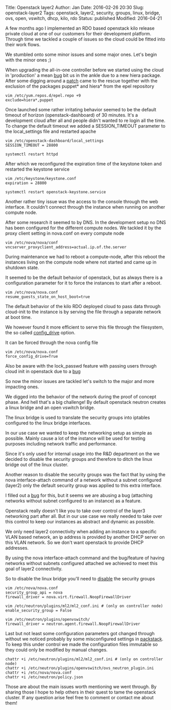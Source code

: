 Title:       Openstack layer2
Author:      Jan
Date: 	     2016-02-26 20:30
Slug:	     openstack-layer2
Tags: 	     openstack, layer2, security, groups, linux, bridge, ovs, open, vswitch, dhcp, kilo, rdo
Status:	     published
Modified:    2016-04-21

A few months ago I implemented an RDO based openstack kilo release private cloud at one of our customers for their development platform. Through time we tackled a couple of issues so the cloud could be fitted into their work flows.

We stumbled onto some minor issues and some major ones. Let's begin with the minor ones ;)

When upgrading the all-in-one controller before we started using the cloud in 'production' a mean [bug](https://bugzilla.redhat.com/show_bug.cgi?id=1284978) bit us in the ankle due to a new hiera package. After some digging around a [patch](https://review.openstack.org/#/c/249301/3/packstack/modules/ospluginutils.py) came to the rescue together with the exclusion of the packages puppet* and hiera* from the epel repository

```
vim /etc/yum.repos.d/epel.repo +9
exclude=hiera*,puppet
```

Once launched some rather irritating behavior seemed to be the default timeout of horizon (openstack-dashboard) of 30 minutes. It's a development cloud after all and people didn't wanted to re login all the time. To change the default timeout we added a SESSION_TIMEOUT parameter to the local_settings file and restarted apache

```
vim /etc/openstack-dashboard/local_settings
SESSION_TIMEOUT = 28800

systemctl restart httpd
```

After which we reconfigured the expiration time of the keystone token and restarted the keystone service

```
vim /etc/keystone/keystone.conf
expiration = 28800

systemctl restart openstack-keystone.service
```

Another rather tiny issue was the access to the console through the web interface. It couldn't connect through the instance when running on another compute node.

After some research it seemed to by DNS. In the development setup no DNS has been configured for the different compute nodes. We tackled it by the proxy client setting in nova.conf on every compute node

```
vim /etc/nova/nova/conf
vncserver_proxyclient_address=actual.ip.of.the.server
```

During maintenance we had to reboot a compute-node, after this reboot the instances living on the compute node where not started and came up in shutdown state.

It seemed to be the default behavior of openstack, but as always there is a configuration parameter for it to force the instances to start after a reboot.

```
vim /etc/nova/nova.conf
resume_guests_state_on_host_boot=true
```

The default behavior of the kilo RDO deployed cloud to pass data through cloud-init to the instance is by serving the file through a separate network at boot time.

We however found it more efficient to serve this file through the filesystem, the so called [config_drive](http://docs.openstack.org/user-guide/cli_config_drive.html) option.

It can be forced through the nova config file

```
vim /etc/nova/nova.conf
force_config_drive=True
```

Also be aware with the lock_passwd feature with passing users through cloud init in openstack due to a [bug](https://bugs.launchpad.net/cloud-init/+bug/1521554)

So now the minor issues are tackled let's switch to the major and more impacting ones.

We digged into the behavior of the network during the proof of concept phase. And hell that's a big challenge! By default openstack neutron creates a linux bridge and an open vswitch bridge.

The linux bridge is used to translate the security groups into iptables configured to the linux bridge interfaces.

In our use case we wanted to keep the networking setup as simple as possible. Mainly cause a lot of the instance will be used for testing purposes including network traffic and performance.

Since it's only used for internal usage into the R&D department on the we decided to disable the security groups and therefore to ditch the linux bridge out of the linux cluster.

Another reason to disable the security groups was the fact that by using the nova interface-attach command of a network without a subnet configured (layer2) only the default security group was applied to this extra interface.

I filled out a [bug](https://bugs.launchpad.net/neutron/+bug/1512645) for this, but it seems we are abusing a bug (attaching networks without subnet configured to an instance) as a feature.

Openstack really doesn't like you to take over control of the layer3 networking part after all. But in our use case we really needed to take over this control to keep our instances as abstract and dynamic as possible.

We only need layer2 connectivity when adding an instance to a specific VLAN based network, an ip address is provided by another DHCP server on this VLAN network. So we don't want openstack to provide DHCP addresses.

By using the nova interface-attach command and the bug/feature of having networks without subnets configured attached we achieved to meet this goal of layer2 connectivity.

So to disable the linux bridge you'll need to [disable](https://gist.github.com/djoreilly/db9c2d32a473c6643551) the security groups

```
vim /etc/nova/nova.conf
security_group_api = nova
firewall_driver = nova.virt.firewall.NoopFirewallDriver

vim /etc/neutron/plugins/ml2/ml2_conf.ini # (only on controller node)
enable_security_group = False

vim /etc/neutron/plugins/openvswitch/
firewall_driver = neutron.agent.firewall.NoopFirewallDriver
```

Last but not least some configuration parameters got changed through without we noticed probably by some misconfigured settings in [packstack](https://wiki.openstack.org/wiki/Packstack). To keep this under control we made the configuration files immutable so they could only be modified by manual changes.

```
chattr +i /etc/neutron/plugins/ml2/ml2_conf.ini # (only on controller node)
chattr +i /etc/neutron/plugins/openvswitch/ovs_neutron_plugin.ini
chattr +i /etc/nova/nova.conf
chattr +i /etc/neutron/policy.json
```

Those are about the main issues worth mentioning we went through. By sharing those I hope to help others in their quest to tame the openstack cluster. If any question arise feel free to comment or contact me about them!
